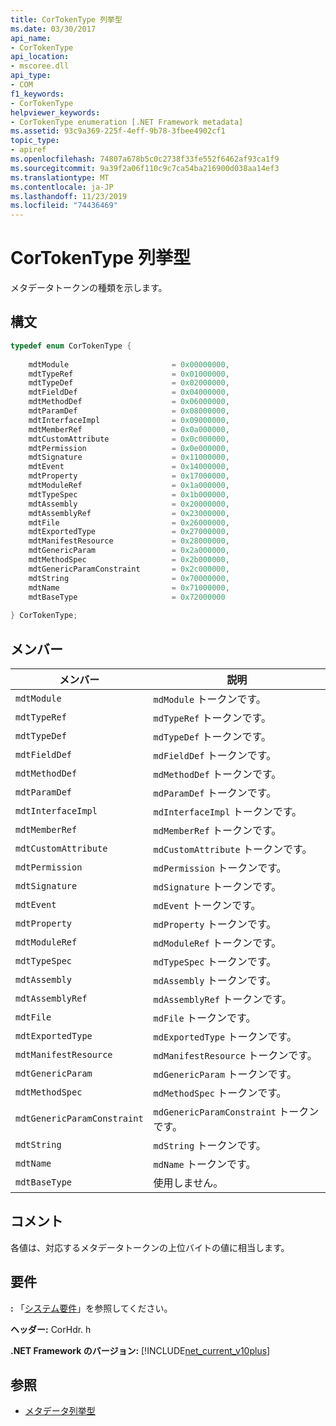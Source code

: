 ```yaml
---
title: CorTokenType 列挙型
ms.date: 03/30/2017
api_name:
- CorTokenType
api_location:
- mscoree.dll
api_type:
- COM
f1_keywords:
- CorTokenType
helpviewer_keywords:
- CorTokenType enumeration [.NET Framework metadata]
ms.assetid: 93c9a369-225f-4eff-9b78-3fbee4902cf1
topic_type:
- apiref
ms.openlocfilehash: 74807a678b5c0c2738f33fe552f6462af93ca1f9
ms.sourcegitcommit: 9a39f2a06f110c9c7ca54ba216900d038aa14ef3
ms.translationtype: MT
ms.contentlocale: ja-JP
ms.lasthandoff: 11/23/2019
ms.locfileid: "74436469"
---
```

# <a name="cortokentype-enumeration"></a>CorTokenType 列挙型
メタデータトークンの種類を示します。  
  
## <a name="syntax"></a>構文  
  
```cpp  
typedef enum CorTokenType {  
  
    mdtModule                       = 0x00000000,  
    mdtTypeRef                      = 0x01000000,  
    mdtTypeDef                      = 0x02000000,  
    mdtFieldDef                     = 0x04000000,  
    mdtMethodDef                    = 0x06000000,  
    mdtParamDef                     = 0x08000000,  
    mdtInterfaceImpl                = 0x09000000,  
    mdtMemberRef                    = 0x0a000000,  
    mdtCustomAttribute              = 0x0c000000,  
    mdtPermission                   = 0x0e000000,  
    mdtSignature                    = 0x11000000,  
    mdtEvent                        = 0x14000000,  
    mdtProperty                     = 0x17000000,  
    mdtModuleRef                    = 0x1a000000,  
    mdtTypeSpec                     = 0x1b000000,  
    mdtAssembly                     = 0x20000000,  
    mdtAssemblyRef                  = 0x23000000,  
    mdtFile                         = 0x26000000,  
    mdtExportedType                 = 0x27000000,  
    mdtManifestResource             = 0x28000000,  
    mdtGenericParam                 = 0x2a000000,  
    mdtMethodSpec                   = 0x2b000000,  
    mdtGenericParamConstraint       = 0x2c000000,  
    mdtString                       = 0x70000000,  
    mdtName                         = 0x71000000,  
    mdtBaseType                     = 0x72000000  
  
} CorTokenType;  
```  
  
## <a name="members"></a>メンバー  
  
|メンバー|説明|  
|------------|-----------------|  
|`mdtModule`|`mdModule` トークンです。|  
|`mdtTypeRef`|`mdTypeRef` トークンです。|  
|`mdtTypeDef`|`mdTypeDef` トークンです。|  
|`mdtFieldDef`|`mdFieldDef` トークンです。|  
|`mdtMethodDef`|`mdMethodDef` トークンです。|  
|`mdtParamDef`|`mdParamDef` トークンです。|  
|`mdtInterfaceImpl`|`mdInterfaceImpl` トークンです。|  
|`mdtMemberRef`|`mdMemberRef` トークンです。|  
|`mdtCustomAttribute`|`mdCustomAttribute` トークンです。|  
|`mdtPermission`|`mdPermission` トークンです。|  
|`mdtSignature`|`mdSignature` トークンです。|  
|`mdtEvent`|`mdEvent` トークンです。|  
|`mdtProperty`|`mdProperty` トークンです。|  
|`mdtModuleRef`|`mdModuleRef` トークンです。|  
|`mdtTypeSpec`|`mdTypeSpec` トークンです。|  
|`mdtAssembly`|`mdAssembly` トークンです。|  
|`mdtAssemblyRef`|`mdAssemblyRef` トークンです。|  
|`mdtFile`|`mdFile` トークンです。|  
|`mdtExportedType`|`mdExportedType` トークンです。|  
|`mdtManifestResource`|`mdManifestResource` トークンです。|  
|`mdtGenericParam`|`mdGenericParam` トークンです。|  
|`mdtMethodSpec`|`mdMethodSpec` トークンです。|  
|`mdtGenericParamConstraint`|`mdGenericParamConstraint` トークンです。|  
|`mdtString`|`mdString` トークンです。|  
|`mdtName`|`mdName` トークンです。|  
|`mdtBaseType`|使用しません。|  
  
## <a name="remarks"></a>コメント  
 各値は、対応するメタデータトークンの上位バイトの値に相当します。  
  
## <a name="requirements"></a>要件  
 **:** 「[システム要件](../../../../docs/framework/get-started/system-requirements.md)」を参照してください。  
  
 **ヘッダー:** CorHdr. h  
  
 **.NET Framework のバージョン:** [!INCLUDE[net_current_v10plus](../../../../includes/net-current-v10plus-md.md)]  
  
## <a name="see-also"></a>参照

- [メタデータ列挙型](../../../../docs/framework/unmanaged-api/metadata/metadata-enumerations.md)
